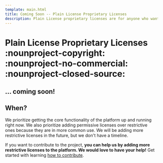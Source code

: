 ```yaml
---
template: main.html
title: Coming Soon -- Plain License Proprietary Licenses
description: Plain License proprietary licenses are for anyone who wants to keep their work closed source. We provide simple, clear licenses that allow you to share a work with others while keeping it private. Coming soon!
---
```

# Plain License Proprietary Licenses :nounproject-copyright: :nounproject-no-commercial: :nounproject-closed-source:

## ... coming soon!

## When?

We prioritize getting the core functionality of the platform up and running right now. We also prioritize adding permissive licenses over restrictive ones because they are in more common use. We will be adding more restrictive licenses in the future, but we don't have a timeline.

If you want to contribute to the project, **you can help us by adding more restrictive licenses to the platform. We would love to have your help!** Get started with learning [how to contribute][contribute].

[contribute]: ../../helping/index.md "Helping Plain License -- How to Contribute"

